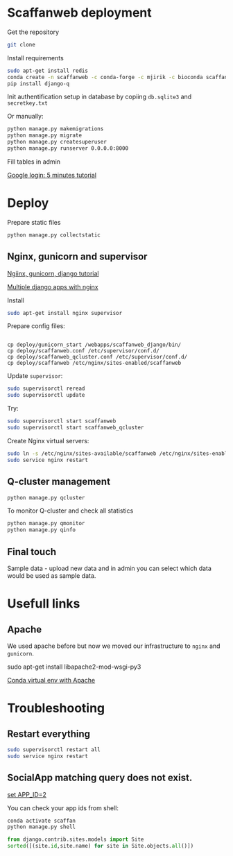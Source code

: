 # Scaffanweb deployment

Get the repository

```bash
git clone
```

Install requirements
 
```bash
sudo apt-get install redis
conda create -n scaffanweb -c conda-forge -c mjirik -c bioconda scaffan openslide-python django django-allauth google-auth pip redis-py
pip install django-q
```
 
Init authentification setup in database by copiing `db.sqlite3` and `secretkey.txt`


Or manually:
```bash
python manage.py makemigrations
python manage.py migrate
python manage.py createsuperuser
python manage.py runserver 0.0.0.0:8000
```



Fill tables in admin

[Google login: 5 minutes tutorial](https://medium.com/@whizzoe/in-5-mins-set-up-google-login-to-sign-up-users-on-django-e71d5c38f5d5)



# Deploy

Prepare static files

```bash
python manage.py collectstatic
```

## Nginx, gunicorn and supervisor

[Ngiinx, gunicorn, django tutorial](http://michal.karzynski.pl/blog/2013/06/09/django-nginx-gunicorn-virtualenv-supervisor/)

[Multiple django apps with nginx](http://michal.karzynski.pl/blog/2013/10/29/serving-multiple-django-applications-with-nginx-gunicorn-supervisor/)


Install

```bash
sudo apt-get install nginx supervisor
```

Prepare config files:

```

cp deploy/gunicorn_start /webapps/scaffanweb_django/bin/
cp deploy/scaffanweb.conf /etc/supervisor/conf.d/
cp deploy/scaffanweb_qcluster.conf /etc/supervisor/conf.d/
cp deploy/scaffanweb /etc/nginx/sites-enabled/scaffanweb
```

Update `supervisor`:

```bash
sudo supervisorctl reread
sudo supervisorctl update
```

Try:

```bash
sudo supervisorctl start scaffanweb
sudo supervisorctl start scaffanweb_qcluster
```

Create Nginx virtual servers:

```bash
sudo ln -s /etc/nginx/sites-available/scaffanweb /etc/nginx/sites-enabled/scaffanweb
sudo service nginx restart
```

## Q-cluster management

```bash
python manage.py qcluster
```
To monitor Q-cluster and check all statistics 

```bash
python manage.py qmonitor
python manage.py qinfo
```


## Final touch

Sample data - upload new data and in admin you can select which data would 
be used as sample data.


# Usefull links

## Apache
We used apache before but now we moved our infrastructure to `nginx` and `gunicorn`.

sudo apt-get install libapache2-mod-wsgi-py3

[Conda virtual env with Apache](https://medium.com/faun/how-to-set-up-conda-virtual-environments-with-apache-mod-wsgi-flask-c2043711223e)


# Troubleshooting

## Restart everything

```bash
sudo supervisorctl restart all
sudo service nginx restart
```

## SocialApp matching query does not exist.

[set APP_ID=2](https://stackoverflow.com/questions/15409366/django-socialapp-matching-query-does-not-exist)

You can check your app ids from shell:

```bash
conda activate scaffan
python manage.py shell
```
```python
from django.contrib.sites.models import Site
sorted([(site.id,site.name) for site in Site.objects.all()])

```


